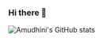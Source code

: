 ### Hi there 👋

<!--
**jill-amudhini/jill-amudhini** is a ✨ _special_ ✨ repository because its `README.md` (this file) appears on your GitHub profile.

Here are some ideas to get you started:

- 🔭 I’m currently working on ...
- 🌱 I’m currently learning ...
- 👯 I’m looking to collaborate on ...
- 🤔 I’m looking for help with ...
- 💬 Ask me about ...
- 📫 How to reach me: ...
- 😄 Pronouns: ...
- ⚡ Fun fact: ...
-->

![Amudhini's GitHub stats](https://github-readme-stats.vercel.app/api?username=jill-amudhini&theme=github_dark&show_icons=true)

